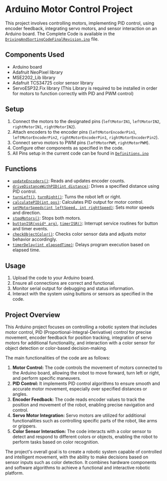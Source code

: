 # Arduino Motor Control Project

This project involves controlling motors, implementing PID control, using encoder feedback, integrating servo motors, and sensor interaction on an Arduino board. The Complete Code is available in the [`DrivingAndSortingCodeFinalRevision.ino`](https://github.com/LigJoebalz/robot-code/blob/main/DrivingAndSortingCodeFinalRevision.ino) file.

## Components Used
- Arduino board
- Adafruit NeoPixel library
- MSE2202_Lib library
- Adafruit TCS34725 color sensor library
- ServoESP32.Fix library (This Library is required to be installed in order for motors to function correctly with PID and PWM control)

## Setup
1. Connect the motors to the designated pins (`leftMotorIN1`, `leftMotorIN2`, `rightMotorIN1`, `rightMotorIN2`).
2. Attach encoders to the encoder pins (`leftMotorEncoderPin1`, `leftMotorEncoderPin2`, `rightMotorEncoderPin1`, `rightMotorEncoderPin2`).
3. Connect servo motors to PWM pins (`leftMotorPWM`, `rightMotorPWM`).
4. Configure other components as specified in the code.
5. All Pins setup in the current code can be found in [`Definitions.ino`](https://github.com/LigJoebalz/robot-code/blob/main/Definitions.ino)

## Functions
- [`updateEncoders()`](https://github.com/LigJoebalz/robot-code/blob/main/UpdateEncoders.ino): Reads and updates encoder counts.
- [`driveDistanceWithPID(int distance)`](https://github.com/LigJoebalz/robot-code/blob/main/DriveDistanceWithPID.ino): Drives a specified distance using PID control.
- [`turnLeft()`](https://github.com/LigJoebalz/robot-code/blob/main/TurnLeft.ino), [`turnRight()`](https://github.com/LigJoebalz/robot-code/blob/main/TurnRight.ino): Turns the robot left or right.
- [`calculatePID(int pos)`](https://github.com/LigJoebalz/robot-code/blob/main/CalculatePID.ino): Calculates PID output for motor control.
- [`setMotorSpeeds(int leftSpeed, int rightSpeed)`](https://github.com/LigJoebalz/robot-code/blob/main/SetMotorSpeeds.ino): Sets motor speeds and direction.
- [`stopMotors()`](https://github.com/LigJoebalz/robot-code/blob/main/StopMotors.ino): Stops both motors.
- [`buttonISR(void* arg)`](https://github.com/LigJoebalz/robot-code/blob/main/ButtonISR.ino), [`timerISR()`](https://github.com/LigJoebalz/robot-code/blob/main/TimerISR.ino): Interrupt service routines for button and timer events.
- [`checkObjectColor()`](https://github.com/LigJoebalz/robot-code/blob/main/CheckObjectColor.ino): Checks color sensor data and adjusts motor behavior accordingly.
- [`timerDelay(int elapsedTime)`](https://github.com/LigJoebalz/robot-code/blob/main/TimerDelay.ino): Delays program execution based on elapsed time.

## Usage
1. Upload the code to your Arduino board.
2. Ensure all connections are correct and functional.
3. Monitor serial output for debugging and status information.
4. Interact with the system using buttons or sensors as specified in the code.

## Project Overview
This Arduino project focuses on controlling a robotic system that includes motor control, PID (Proportional-Integral-Derivative) control for precise movement, encoder feedback for position tracking, integration of servo motors for additional functionality, and interaction with a color sensor for object detection or color-based decision-making.

The main functionalities of the code are as follows:
1. **Motor Control:** The code controls the movement of motors connected to the Arduino board, allowing the robot to move forward, turn left or right, and perform specific maneuvers.
2. **PID Control:** It implements PID control algorithms to ensure smooth and accurate motor movement, especially over specified distances or angles.
3. **Encoder Feedback:** The code reads encoder values to track the position and movement of the robot, enabling precise navigation and control.
4. **Servo Motor Integration:** Servo motors are utilized for additional functionalities such as controlling specific parts of the robot, like arms or grippers.
5. **Color Sensor Interaction:** The code interacts with a color sensor to detect and respond to different colors or objects, enabling the robot to perform tasks based on color recognition.

The project's overall goal is to create a robotic system capable of controlled and intelligent movement, with the ability to make decisions based on sensor inputs such as color detection. It combines hardware components and software algorithms to achieve a functional and interactive robotic platform.
